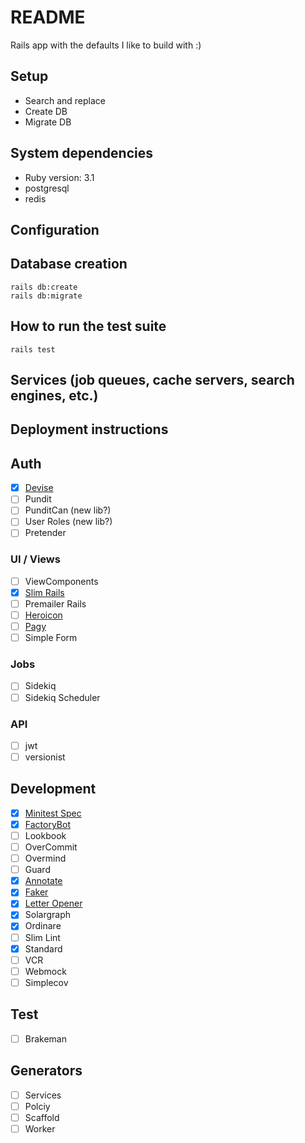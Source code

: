 # README

Rails app with the defaults I like to build with :)

## Setup

  - Search and replace
  - Create DB
  - Migrate DB

## System dependencies

  - Ruby version: 3.1
  - postgresql
  - redis

## Configuration

## Database creation

    rails db:create
    rails db:migrate

## How to run the test suite

    rails test

## Services (job queues, cache servers, search engines, etc.)

## Deployment instructions

## Auth

- [X] [Devise](https://github.com/heartcombo/devise)
- [ ] Pundit
- [ ] PunditCan (new lib?)
- [ ] User Roles (new lib?)
- [ ] Pretender

### UI / Views

- [ ] ViewComponents
- [X] [Slim Rails](https://github.com/slim-template/slim)
- [ ] Premailer Rails
- [ ] [Heroicon](https://github.com/bharget/heroicon)
- [ ] [Pagy](https://github.com/ddnexus/pagy)
- [ ] Simple Form

### Jobs

- [ ] Sidekiq
- [ ] Sidekiq Scheduler

### API

- [ ] jwt
- [ ] versionist

## Development

- [X] [Minitest Spec](https://github.com/minitest/minitest-rails)
- [X] [FactoryBot](https://github.com/thoughtbot/factory_bot_rails)
- [ ] Lookbook
- [ ] OverCommit
- [ ] Overmind
- [ ] Guard
- [X] [Annotate](https://github.com/ctran/annotate_models)
- [X] [Faker](https://github.com/faker-ruby/faker)
- [X] [Letter Opener](https://github.com/ryanb/letter_opener)
- [X] Solargraph
- [X] Ordinare
- [ ] Slim Lint
- [X] Standard
- [ ] VCR
- [ ] Webmock
- [ ] Simplecov

## Test

- [ ] Brakeman

## Generators

- [ ] Services
- [ ] Polciy
- [ ] Scaffold
- [ ] Worker
